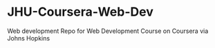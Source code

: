 # JHU-Coursera-Web-Dev
Web development Repo for Web Development Course on Coursera via Johns Hopkins 
